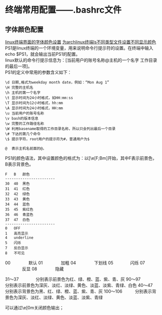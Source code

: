 # 终端常用配置——.bashrc文件

## 字体颜色配置
[linux终端界面的字体颜色设置](https://www.linuxidc.com/Linux/2015-06/118607.htm)
[为archlinux终端ls不同类型文件设置不同显示颜色](https://www.cnblogs.com/lepeCoder/p/7844870.html)
[]()
PS1是linux终端的一个环境变量，用来说明命令行提示符的设置。在终端中输入echo $PS1，就会输出当前PS1的配置。  
linux默认的命令行提示信息为：[当前用户的账号名称@主机的一个名字 工作目录的最后一项]。  
PS1的定义中常用的参数含义如下：
```
\d 日期,格式为weekday month date，例如：“Mon Aug 1”
\H 完整的主机名
\h 主机的第一个名字
\t 显示时间为24小时格式，如HH:mm:ss
\T 显示时间为12小时格式，hh:mm
\A 显示时间为24小时格式，HH:mm
\u 当前用户的账号名称
\v bash的版本信息
\w 完整的工作路径名称
\W 利用basename取得的工作目录名称，所以只会列出最后一个目录
\# 下达的第几个命令
\$ 提示字符，root用户的提示符为#，普通用户为$

@  表示主机名前面的@。
```
PS1的颜色语法，其中设置颜色的格式为：以\[\e[F;Bm]开始，其中F表示前景色，B表示背景色。
```
F	B	颜色
-----------------------
30	40	黑色
31	41	红色
32	42	绿色
33	43	黄色
34	44	蓝色
35	45	紫红色
36	46	青蓝色
37	47	白色
-----------------------
0	OFF
1	高亮显示
4	underline
5	闪烁
7	反白显示
8	不可见
```
00 　　　　默认
01 　　　　加粗
04 　　　　下划线
05　　　　闪烁
07 　　　　反显
08 　　　　隐藏

31～37　　　　分别表示前景色为红、绿、橙、蓝、紫、青、灰
90～97　　　　分别表示前景色为深灰、淡红、淡绿、黄色、淡蓝、淡紫、青绿、白色
40～47　　　　分别表示背景色为黑、红、绿、橙、蓝、紫、青、灰
100～106　　　分别表示背景色为深灰、淡红、淡绿、黄色、淡蓝、淡紫、青绿


可以通过\e[0m关闭颜色输出；
